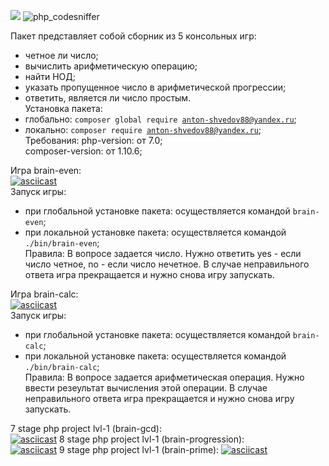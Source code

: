 <a href="https://codeclimate.com/github/DaaN88/php-project-lvl1"><img src="https://api.codeclimate.com/v1/badges/a99a88d28ad37a79dbf6/maintainability" /></a>
![php_сodesniffer](https://github.com/DaaN88/php-project-lvl1/workflows/php_%D1%81odesniffer/badge.svg)<br/>

Пакет представляет собой сборник из 5 консольных игр:<br/>
- четное ли число;<br/>
- вычислить арифметическую операцию;<br/>
- найти НОД;<br/>
- указать пропущенное число в арифметической прогрессии;<br/>
- ответить, является ли число простым.<br/>
Установка пакета:<br/>
- глобально: <code>composer global require anton-shvedov88@yandex.ru</code>;<br/>
- локально: <code>composer require anton-shvedov88@yandex.ru</code>;<br/>
Требования:
php-version: от 7.0;<br/>
composer-version: от 1.10.6;<br/>

Игра brain-even:<br/>
[![asciicast](https://asciinema.org/a/arQQlpNskxaHcd7Fsr2KJJSIE.svg)](https://asciinema.org/a/arQQlpNskxaHcd7Fsr2KJJSIE)<br/>
Запуск игры:<br/>
- при глобальной установке пакета: осуществляется командой <code>brain-even</code>;<br/>
- при локальной установке пакета: осуществляется командой <code>./bin/brain-even</code>;<br/>
Правила:
В вопросе задается число. Нужно ответить yes - если число четное, no - если число нечетное. В случае неправильного ответа игра прекращается и нужно снова игру запускать.<br/>

Игра brain-calc:<br/>
[![asciicast](https://asciinema.org/a/60lW2o5H76vMsgONiiD8OWPCu.svg)](https://asciinema.org/a/60lW2o5H76vMsgONiiD8OWPCu)<br/>
Запуск игры:<br/>
- при глобальной установке пакета: осуществляется командой <code>brain-calc</code>;<br/>
- при локальной установке пакета: осуществляется командой <code>./bin/brain-calc</code>;<br/>
Правила:
В вопросе задается арифметическая операция. Нужно ввести резеультат вычисления этой операции. В случае неправильного ответа игра прекращается и нужно снова игру запускать.<br/>

7 stage php project lvl-1 (brain-gcd):<br/>
[![asciicast](https://asciinema.org/a/0HB6gOom7eOL83bgz1LyAN1ai.svg)](https://asciinema.org/a/0HB6gOom7eOL83bgz1LyAN1ai)
8 stage php project lvl-1 (brain-progression):<br/>
[![asciicast](https://asciinema.org/a/SS09ehfOQArrVqC7P4WHc58Ab.svg)](https://asciinema.org/a/SS09ehfOQArrVqC7P4WHc58Ab)
9 stage php project lvl-1 (brain-prime):
[![asciicast](https://asciinema.org/a/zWPXh45x1WO1a8JVu13OtLVZ4.svg)](https://asciinema.org/a/zWPXh45x1WO1a8JVu13OtLVZ4)
